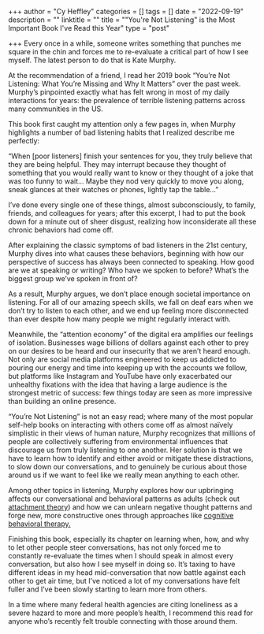 +++
author = "Cy Heffley"
categories = []
tags = []
date = "2022-09-19"
description = ""
linktitle = ""
title = "\"You're Not Listening\" is the Most Important Book I've Read this Year"
type = "post"

+++
Every once in a while, someone writes something that punches me square in the chin and forces me to re-evaluate a critical part of how I see myself. The latest person to do that is Kate Murphy.

At the recommendation of a friend, I read her 2019 book “You’re Not Listening: What You’re Missing and Why It Matters” over the past week. Murphy’s pinpointed exactly what has felt wrong in most of my daily interactions for years: the prevalence of terrible listening patterns across many communities in the US.

This book first caught my attention only a few pages in, when Murphy highlights a number of bad listening habits that I realized describe me perfectly:

“When [poor listeners] finish your sentences for you, they truly believe that they are being helpful. They may interrupt because they thought of something that you would really want to know or they thought of a joke that was too funny to wait… Maybe they nod very quickly to move you along, sneak glances at their watches or phones, lightly tap the table…”

I’ve done every single one of these things, almost subconsciously, to family, friends, and colleagues for years; after this excerpt, I had to put the book down for a minute out of sheer disgust, realizing how inconsiderate all these chronic behaviors had come off.

After explaining the classic symptoms of bad listeners in the 21st century, Murphy dives into what causes these behaviors, beginning with how our perspective of success has always been connected to speaking. How good are we at speaking or writing? Who have we spoken to before? What’s the biggest group we’ve spoken in front of?

As a result, Murphy argues, we don’t place enough societal importance on listening. For all of our amazing speech skills, we fall on deaf ears when we don’t try to listen to each other, and we end up feeling more disconnected than ever despite how many people we might regularly interact with.

Meanwhile, the “attention economy” of the digital era amplifies our feelings of isolation. Businesses wage billions of dollars against each other to prey on our desires to be heard and our insecurity that we aren’t heard enough. Not only are social media platforms engineered to keep us addicted to pouring our energy and time into keeping up with the accounts we follow, but platforms like Instagram and YouTube have only exacerbated our unhealthy fixations with the idea that having a large audience is the strongest metric of success: few things today are seen as more impressive than building an online presence.

“You’re Not Listening” is not an easy read; where many of the most popular self-help books on interacting with others come off as almost naïvely simplistic in their views of human nature, Murphy recognizes that millions of people are collectively suffering from environmental influences that discourage us from truly listening to one another. Her solution is that we have to learn how to identify and either avoid or mitigate these distractions, to slow down our conversations, and to genuinely be curious about those around us if we want to feel like we really mean anything to each other.

Among other topics in listening, Murphy explores how our upbringing affects our conversational and behavioral patterns as adults (check out [attachment theory](https://en.wikipedia.org/wiki/Attachment_theory)) and how we can unlearn negative thought patterns and forge new, more constructive ones through approaches like [cognitive behavioral therapy.](https://en.wikipedia.org/wiki/Cognitive_behavioral_therapy)

Finishing this book, especially its chapter on learning when, how, and why to let other people steer conversations, has not only forced me to constantly re-evaluate the times when I should speak in almost every conversation, but also how I see myself in doing so. It’s taxing to have different ideas in my head mid-conversation that now battle against each other to get air time, but I’ve noticed a lot of my conversations have felt fuller and I’ve been slowly starting to learn more from others.

In a time where many federal health agencies are citing loneliness as a severe hazard to more and more people’s health, I recommend this read for anyone who’s recently felt trouble connecting with those around them.
